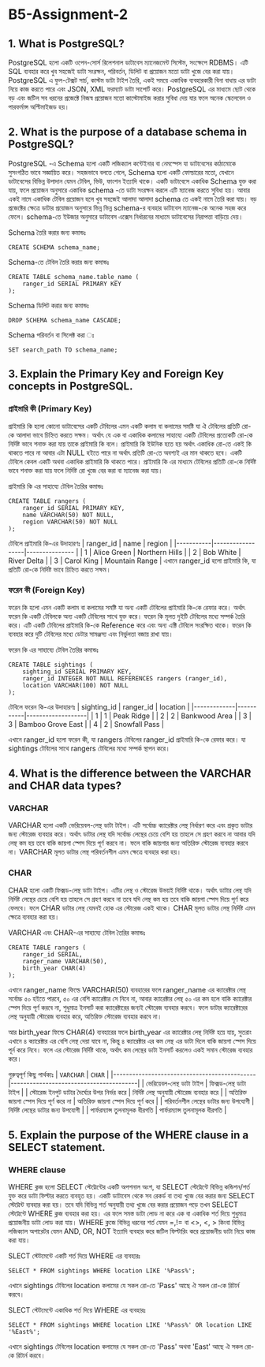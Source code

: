 # B5-Assignment-2

## 1. What is PostgreSQL?
PostgreSQL হলো একটি ওপেন-সোর্স রিলেশনাল ডাটাবেস ম্যানেজমেন্ট সিস্টেম, সংক্ষেপে RDBMS। এটি SQL ব্যবহার করে খুব সহজেই ডাটা সংরক্ষন, পরিবর্তন, ডিলিট বা প্রয়োজন মতো ডাটা খুজে বের করা যায়। PostgreSQL এ ফুল-টেক্সট সার্চ, কাস্টম ডাটা টাইপ তৈরি, একই সময়ে একাধিক ব্যবহারকারী বিনা বাধায় এর ডাটা নিয়ে কাজ করতে পারে এবং JSON, XML ফরম্যাট ডাটা সাপোর্ট করে। PostgreSQL এর মাধ্যমে ছোট থেকে বড় এবং জটিল সব ধরনের প্রজেক্টে নিজস্ব প্রয়োজন মতো কাস্টোমাইজ করার সুবিধা দেয় যার ফলে অনেক স্কেলেবেল ও পারফর্মান্স অপ্টিমাইজড হয়।

## 2. What is the purpose of a database schema in PostgreSQL?
PostgreSQL -এ Schema হলো একটি লজিক্যাল কন্টেইনার বা নেমস্পেস যা ডাটাবেসের কাঠামোকে সুসংগঠিত ভাবে সজ্ঞায়িত করে। সহজভাবে বলতে গেলে, Schema হলো একটি ফোল্ডারের মতো, যেখানে ডাটাবেসের বিভিন্ন উপাদান যেমন টেবিল, ভিউ, ফাংশন ইত্যাদি থাকে। একটি ডাটাবেসে একাধিক Schema যুক্ত করা যায়, ফলে প্রয়োজন অনুসারে একাধিক schema -তে ডাটা সংরক্ষন করলে এটি ম্যানেজ করতে সুবিধা হয়। আবার একই নামে একাধিক টেবিল প্রয়োজন হলে খুব সহজেই আলাদা আলাদা schema তে একই নামে তৈরি করা যায়। বড় প্রজেক্টের ক্ষেত্রে ডাটার প্রয়োজন অনুসারে ভিন্ন ভিন্ন schema-র ব্যবহার ডাটাবেস ম্যানেজ-কে অনেক সহজ করে ফেলে। schema-তে ইউজার অনুসারে ডাটাবেস এক্সেস নির্ধারনের মাধ্যমে ডাটাবেসের নিরাপত্তা বাড়িয়ে দেয়।

Schema তৈরি করার জন্য কমান্ডঃ
```
CREATE SCHEMA schema_name;
```
Schema-তে টেবিল তৈরি করার জন্য কমান্ডঃ
```
CREATE TABLE schema_name.table_name (
    ranger_id SERIAL PRIMARY KEY
);
```
Schema ডিলিট করার জন্য কমান্ডঃ
```
DROP SCHEMA schema_name CASCADE;
```

Schema পরিবর্তন বা সিলেক্ট করা ঃ
```
SET search_path TO schema_name;
```

## 3. Explain the Primary Key and Foreign Key concepts in PostgreSQL.
### প্রাইমারি কী (Primary Key)
প্রাইমারি কি হলো কোনো ডাটাবেসের একটি টেবিলের এমন একটি কলাম বা কলামের সমষ্টি যা ঐ টেবিলের প্রতিটি রো-কে আলাদা ভাবে চিহ্নিত করতে সক্ষম। অর্থাৎ যে এক বা একাধিক কলামের সাহায্যে একটি টেবিলের প্রত্যেকটি রো-কে নির্দিষ্ট ভাবে শনাক্ত করা যায় তাকে প্রাইমারি কি বলে। প্রাইমারি কি ইউনিক হতে হয় অর্থাৎ একাধিক রো-তে একই কি থাকতে পারে না আবার এটা NULL হইতে পারে না অর্থাৎ প্রতিটি রো-তে অবশ্যই এর মান থাকতে হবে। একটি টেবিলে কেবল একটি অথবা একাধিক প্রাইমারি কি থাকতে পারে। প্রাইমারি কি এর মাধ্যমে টেবিলের প্রতিটি রো-কে নির্দিষ্ট ভাবে শনাক্ত করা যায় ফলে নির্দিষ্ট রো খুজে বের করা বা ম্যানেজ করা যায়।


প্রাইমারি কি এর সাহায্যে টেবিল তৈরির কমান্ডঃ
```
CREATE TABLE rangers (
    ranger_id SERIAL PRIMARY KEY,
    name VARCHAR(50) NOT NULL,
    region VARCHAR(50) NOT NULL
);
```

টেবিলে প্রাইমারি কি-এর উদাহারণঃ
| ranger_id | name             | region         |
|-----------|------------------|--------------- |
| 1         | Alice Green      | Northern Hills |
| 2         | Bob White        | River Delta    |
| 3         | Carol King       | Mountain Range |
এখানে ranger_id হলো প্রাইমারি কি, যা প্রতিটি রো-কে নির্দিষ্ট ভাবে চিহ্নিত করতে সক্ষম।

### ফরেন কী (Foreign Key)
ফরেন কি হলো এমন একটি কলাম বা কলামের সমষ্টি যা অন্য একটি টেবিলের প্রাইমারি কি-কে রেফার করে। অর্থাৎ ফরেন কি একটি টেবিলকে অন্য একটি টেবিলের সাথে যুক্ত করে। ফরেন কি মূলত দুইটি টেবিলের মধ্যে সম্পর্ক তৈরি করে। এটি একটি টেবিলের প্রাইমারি কি-কে Reference করে এবং অন্য এক্টি টেবিলে সংরক্ষিত থাকে। ফরেন কি ব্যবহার করে দুটি টেবিলের মধ্যে ডেটার সামঞ্জস্য এবং নির্ভুলতা বজায় রাখা যায়।

ফরেন কি এর সাহায্যে টেবিল তৈরির কমান্ডঃ
```
CREATE TABLE sightings (
    sighting_id SERIAL PRIMARY KEY,
    ranger_id INTEGER NOT NULL REFERENCES rangers (ranger_id),
    location VARCHAR(100) NOT NULL
);
```
টেবিলে ফরেন কি-এর উদাহারণঃ
| sighting_id | ranger_id | location          |
|-------------|-----------|-------------------|
| 1           | 1         | Peak Ridge        |
| 2           | 2         | Bankwood Area     |
| 3           | 3         | Bamboo Grove East |
| 4           | 2         | Snowfall Pass     |

এখানে ranger_id হলো ফরেন কী, যা rangers টেবিলের ranger_id প্রাইমারি কি-কে রেফার করে। যা sightings টেবিলের সাথে rangers টেবিলের মধ্যে সম্পর্ক স্থাপন করে।


## 4. What is the difference between the VARCHAR and CHAR data types?
### VARCHAR
VARCHAR হলো একটি ভেরিয়েবল-লেন্থ ডাটা টাইপ। এটি সর্বোচ্চ ক্যারেক্টার লেন্থ নির্ধারণ করে এবং প্রকৃত ডাটার জন্য স্টোরেজ ব্যবহার করে। অর্থাৎ ডাটার লেন্থ যদি সর্বোচ্চ লেন্থের চেয়ে বেশি হয় তাহলে সে গ্রহণ করবে না আবার যদি লেন্থ কম হয় তবে বাকি জায়গা স্পেস দিয়ে পূর্ণ করবে না। ফলে বাকি জায়গার জন্য অতিরিক্ত স্টোরেজ ব্যবহার করবে না। VARCHAR মূলত ডাটার লেন্থ পরিবর্তনশীল এমন ক্ষেত্রে ব্যবহার করা হয়।

### CHAR
CHAR হলো একটি ফিক্সড-লেন্থ ডাটা টাইপ। এটির লেন্থ ও স্টোরেজ উভয়ই নির্দিষ্ট থাকে। অর্থাৎ ডাটার লেন্থ যদি নির্দিষ্ট লেন্থের চেয়ে বেশি হয় তাহলে সে গ্রহণ করবে না তবে যদি লেন্থ কম হয় তবে বাকি জায়গা স্পেস দিয়ে পূর্ণ করে ফেলবে। ফলে CHAR ডাটার লেন্থ যেমনই হোক এর স্টোরেজ একই থাকে। CHAR মূলত ডাটার লেন্থ নির্দিষ্ট এমন ক্ষেত্রে ব্যবহার করা হয়।

VARCHAR এবং CHAR-এর সাহায্যে টেবিল তৈরির কমান্ডঃ
```
CREATE TABLE rangers (
    ranger_id SERIAL,
    ranger_name VARCHAR(50),
    birth_year CHAR(4)
);
```
এখানে ranger_name ফিল্ডে VARCHAR(50) ব্যবহারের ফলে ranger_name এর ক্যারেক্টার লেন্থ সর্বোচ্চ ৫০ হইতে পারবে, ৫০ এর বেশি ক্যারেক্টার সে নিবে না, আবার ক্যারেক্টার লেন্থ ৫০ এর কম হলে বাকি ক্যারেক্টার স্পেস দিয়ে পূর্ণ করবে না, শুধুমাত্র ইনসার্ট করা ক্যারেক্টারের জন্যই স্টোরেজ ব্যবহার করবে। ফলে ডাটার ক্যারেক্টারের লেন্থ অনুযায়ী স্টোরেজ ব্যবহার করে, অতিরিক্ত স্টোরেজ ব্যবহার করবে না। 

আর birth_year ফিল্ডে CHAR(4) ব্যবহারের ফলে birth_year এর ক্যারেক্টার লেন্থ নির্দিষ্ট হয়ে যায়, সুতরাং এখানে ৪ ক্যারেক্টার এর বেশি লেন্থ দেয়া যাবে না, কিন্তু ৪ ক্যারেক্টার এর কম লেন্থ এর ডাটা দিলে বাকি জায়গা স্পেস দিয়ে পূর্ন করে নিবে। ফলে এর স্টোরেজ নির্দিষ্ট থাকে, অর্থাৎ কম লেন্থের ডাটা ইনসার্ট করলেও একই সমান স্টোরেজ ব্যবহার করে।


গুরুত্বপূর্ণ কিছু পার্থক্যঃ
| `VARCHAR`                                   | `CHAR`                                 |
|---------------------------------------------|----------------------------------------|
| ভেরিয়েবল-লেন্থ ডাটা টাইপ                      | ফিক্সড-লেন্থ ডাটা টাইপ                    |
| স্টোরেজ ইনপুট ডাটার দৈর্ঘ্যের উপর নির্ভর করে     | নির্দিষ্ট লেন্থ অনুযায়ী স্টোরেজ ব্যবহার করে    |
| অতিরিক্ত জায়গা স্পেস দিয়ে পূর্ণ করে না           | অতিরিক্ত জায়গা স্পেস দিয়ে পূর্ণ করে       |
| পরিবর্তনশীল লেন্থের ডাটার জন্য উপযোগী          | নির্দিষ্ট লেন্থের ডাটার জন্য উপযোগী          |
| পার্ফরম্যান্স তুলনামূলক ধীরগতি                    | পার্ফরম্যান্স তুলনামূলক ধীরগতি             |


## 5. Explain the purpose of the WHERE clause in a SELECT statement.
### WHERE clause
WHERE ক্লজ হলো SELECT স্টেট্মেন্টের একটি অপশনাল অংশ, যা SELECT স্টেট্মেন্টে বিভিন্ন কন্ডিশন/শর্ত যুক্ত করে ডাটা ফিল্টার করতে ব্যবহৃত হয়। একটি ডাটাবেস থেকে সব রেকর্ড বা তথ্য খুজে বের করার জন্য SELECT স্টেট্মেন্ট ব্যবহার করা হয়। তবে যদি বিভিন্ন শর্ত অনুযায়ী তথ্য খুজে বের করার প্রয়োজন পড়ে তখন SELECT স্টেট্মেন্টে WHERE ক্লজ ব্যবহার করা হয়। এর ফলে সমস্ত ডাটা লোড না করে এক বা একাধিক শর্ত দিয়ে শুধুমাত্র প্রয়োজনীয় ডাটা লোড করা যায়। WHERE ক্লজে বিভিন্ন ধরনের শর্ত যেমন =,!= বা <>, <, > কিংবা বিভিন্ন লজিক্যাল অপারেটর যেমন AND, OR, NOT ইত্যাদি ব্যবহার করে জটিল ফিল্টারিং করে প্রয়োজনীয় ডাটা নিয়ে কাজ করা যায়।

SLECT স্টেটমেন্টে একটি শর্ত দিয়ে WHERE এর ব্যবহারঃ
```
SELECT * FROM sightings WHERE location LIKE '%Pass%';
```
এখানে sightings টেবিলের location কলামের যে সকল রো-তে 'Pass' আছে ঐ সকল রো-কে রিটার্ন করবে।

SLECT স্টেটমেন্টে একাধিক শর্ত দিয়ে WHERE এর ব্যবহারঃ
```
SELECT * FROM sightings WHERE location LIKE '%Pass%' OR location LIKE '%East%';
```
এখানে sightings টেবিলের location কলামের যে সকল রো-তে 'Pass' অথবা 'East' আছে ঐ সকল রো-কে রিটার্ন করবে।